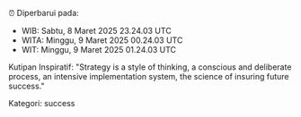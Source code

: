 ⏰ Diperbarui pada:
- WIB: Sabtu, 8 Maret 2025 23.24.03 UTC
- WITA: Minggu, 9 Maret 2025 00.24.03 UTC
- WIT: Minggu, 9 Maret 2025 01.24.03 UTC

Kutipan Inspiratif:
"Strategy is a style of thinking, a conscious and deliberate process, an intensive implementation system, the science of insuring future success."


Kategori: success

